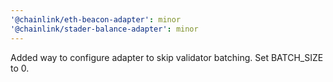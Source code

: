 ```yaml
---
'@chainlink/eth-beacon-adapter': minor
'@chainlink/stader-balance-adapter': minor
---
```


Added way to configure adapter to skip validator batching. Set BATCH_SIZE to 0.
